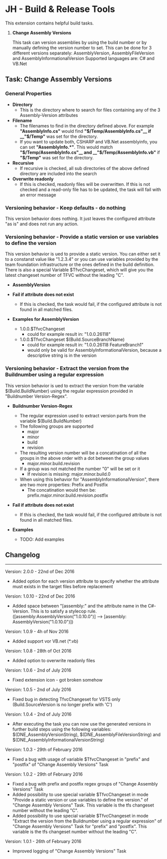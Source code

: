 # JH - Build & Release Tools
This extension contains helpful build tasks.

1. **Change Assembly Versions**

	This task can version assemblies by using the build number or by manually defining the version number to set.
	This can be done for 3 different versions separately: AssemblyVersion, AssemblyFileVersion and AssemblyInformationalVersion
	Supported languages are: C# and VB.Net
	

## Task: Change Assembly Versions

### General Properties

* __Directory__ 
	* This is the directory where to search for files containing any of the 3 Assembly-Version attributes
* __Filename__
	* The filenames to find in the directory defined above. For example __"AssemblyInfo.cs"__ would find __"$/Temp/AssemblyInfo.cs"__ if __"$/Temp"__ was set for the directory.
	* If you want to update both, CSHARP and VB.Net assemblyinfo, you can set __"AssemblyInfo.*"__. This would match __"$/Temp/AssemblyInfo.cs"__ and __"$/Temp/AssemblyInfo.vb"__ if __"$/Temp"__ was set for the directory.
* __Recursive__
	* If recursive is checked, all sub directories of the above defined directory are included into the search
* __Overwrite readonly__
	* If this is checked, readonly files will be overwritten. If this is not checked and a read-only file has to be updated, the task will fail with an error message

### Versioning behavior - Keep defaults - do nothing

This version behavior does nothing. It just leaves the configured attribute "as is" and does not run any action.

### Versioning behavior - Provide a static version or use variables to define the version

This version behavior is ued to provide a static version. You can either set it to a constanst value like "1.2.3.4" or you can use variables provided by the team foundation infrastructure or the ones defined in the build definition. There is also a special Variable $TfvcChangeset, which will give you the latest changeset number of TFVC without the leading "C".

* __AssemblyVersion__ 
	
* __Fail if attribute does not exist__ 
	* If this is checked, the task would fail, if the configured attribute is not found in all matched files.

* __Examples for AssemblyVersion__
	* 1.0.0.$TfvcChangeset
		* could for example result in: "1.0.0.26118"
	* 1.0.0.$TfvcChangeset $(Build.SourceBranchName)
		* could for example result in: "1.0.0.26118 FeatureBranch1"
		* would only be valid for AssemblyInformationalVersion, because a descriptive string is in the version

### Versioning behavior - Extract the version from the Buildnumber using a regular expression

This version behavior is ued to extract the version from the variable $(Build.BuildNumber) using the regular expression provided in "Buildnumber Version-Regex".

* __Buildnumber Version-Regex__ 
	* The regular expression used to extract version parts from the variable $(Build.BuildNumber)
	* The following groups are supported
		* major
		* minor
		* build
		* revision
	* The resulting version number will be a concatination of all the groups in the above order with a dot between the group values
		* major.minor.build.revision
	* If a group was not matched the number "0" will be set or it
		* If revision is missing: major.minor.build.0
	* When using this behavior for "AssemblyInformationalVersion", there are two more properties: Prefix and Postfix
		* The concatination would then be: prefix.major.minor.build.revision.postfix
		
* __Fail if attribute does not exist__ 
	* If this is checked, the task would fail, if the configured attribute is not found in all matched files.

* __Examples__
	* TODO: Add examples
	
## Changelog
---
Version: 2.0.0 - 22nd of Dec 2016
* Added option for each version attribute to specify whether the attribute must exists in the target files before replacement

Version: 1.0.10 - 22nd of Dec 2016
* Added space between "[assembly:" and the attribute name in the C#-Version. This is to satisfy a stylecop rule. ([assembly:AssemblyVersion("1.0.10.0")] --> [assembly: AssemblyVersion("1.0.10.0")])

Version: 1.0.9 - 4h of Nov 2016
* Added support vor VB.net (*.vb)

Version: 1.0.8 - 28th of Oct 2016
* Added option to overwrite readonly files

Version: 1.0.6 - 2nd of July 2016
* Fixed extension icon - got broken somehow

Version: 1.0.5 - 2nd of July 2016
* Fixed bug in detecting TfvcChangeset for VSTS only (Build.SourceVersion is no longer prefix with 'C')

Version: 1.0.4 - 2nd of July 2016
* After executing the task you can now use the generated versions in further build steps using the following variables: $(DNE_AssemblyVersionString), $(DNE_AssemblyFileVersionString) and $(DNE_AssemblyInformationalVersionString)

Version: 1.0.3 - 29th of February 2016
* Fixed a bug with usage of variable $TfvcChangeset in "prefix" and "postfix" of "Change Assembly Versions" Task 

Version: 1.0.2 - 29th of February 2016
* Fixed a bug with prefix and postfix regex groups of "Change Assembly Versions" Task 
* Added possibility to use special variable $TfvcChangeset in mode "Provide a static version or use variables to define the version." of "Change Assembly Versions" Task. This variable is the tfs changeset number without the leading "C".
* Added possibility to use special variable $TfvcChangeset in mode "Extract the version from the Buildnumber using a regular expression" of "Change Assembly Versions" Task for "prefix" and "postfix". This variable is the tfs changeset number without the leading "C".

Version: 1.0.1 - 26th of February 2016
* Improved logging of "Change Assembly Versions" Task 
